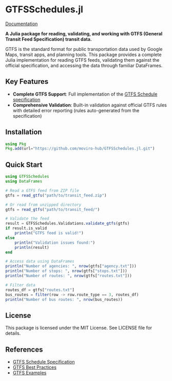 # GTFSSchedules.jl

[Documentation](https://moviro-hub.github.io/GTFSSchedules.jl)

**A Julia package for reading, validating, and working with GTFS (General Transit Feed Specification) transit data.**

GTFS is the standard format for public transportation data used by Google Maps, transit apps, and planning tools. This package provides a complete Julia implementation for reading GTFS feeds, validating them against the official specification, and accessing the data through familiar DataFrames.

## Key Features

- **Complete GTFS Support**: Full implementation of the [GTFS Schedule specification](https://gtfs.org/documentation/schedule/reference/)
- **Comprehensive Validation**: Built-in validation against official GTFS rules with detailed error reporting (rules auto-generated from the specification)

## Installation

```julia
using Pkg
Pkg.add(url="https://github.com/moviro-hub/GTFSSchedules.jl.git")
```

## Quick Start

```julia
using GTFSSchedules
using DataFrames

# Read a GTFS feed from ZIP file
gtfs = read_gtfs("path/to/transit_feed.zip")

# Or read from unzipped directory
gtfs = read_gtfs("path/to/transit_feed/")

# Validate the feed
result = GTFSSchedules.Validations.validate_gtfs(gtfs)
if result.is_valid
    println("GTFS feed is valid!")
else
    println("Validation issues found:")
    println(result)
end

# Access data using DataFrames
println("Number of agencies: ", nrow(gtfs["agency.txt"]))
println("Number of stops: ", nrow(gtfs["stops.txt"]))
println("Number of routes: ", nrow(gtfs["routes.txt"]))

# Filter data
routes_df = gtfs["routes.txt"]
bus_routes = filter(row -> row.route_type == 3, routes_df)
println("Number of bus routes: ", nrow(bus_routes))
```

## License

This package is licensed under the MIT License. See LICENSE file for details.

## References

- [GTFS Schedule Specification](https://gtfs.org/documentation/schedule/reference/)
- [GTFS Best Practices](https://gtfs.org/documentation/schedule/best-practices/)
- [GTFS Examples](https://gtfs.org/documentation/schedule/data-examples/)
